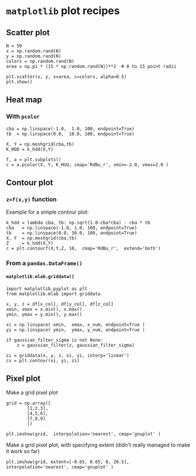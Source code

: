 # `matplotlib` plot recipes

## Scatter plot

~~~~
N = 50
x = np.random.rand(N)
y = np.random.rand(N)
colors = np.random.rand(N)
area = np.pi * (15 * np.random.rand(N))**2  # 0 to 15 point radii

plt.scatter(x, y, s=area, c=colors, alpha=0.5)
plt.show()
~~~~


## Heat map

### With `pcolor`

~~~~
cba = np.linspace(-1.0,  1.0, 100, endpoint=True)
tb  = np.linspace(0.0,  10.0, 100, endpoint=True)

X, Y = np.meshgrid(cba,tb)
K_HDD = k_hdd(X,Y)

f, a = plt.subplots()
c = a.pcolor(X, Y, K_HUU, cmap='RdBu_r', vmin=-2.0, vmax=2.0 )
~~~~


## Contour plot


### `z=f(x,y)` function

Example for a simple contour plot:

~~~~
k_hdd = lambda cba, tb: np.sqrt(1.0-cba*cba) - cba * tb
cba   = np.linspace(-1.0, 1.0, 100, endpoint=True)
tb    = np.linspace(0.0, 30.0, 100, endpoint=True)
X, Y  = np.meshgrid(cba,tb)
Z     = k_hdd(X,Y)
c = plt.contourf(X,Y,Z, 10,  cmap='RdBu_r',  extend='both')
~~~~

### From a `pandas.DataFrame()`


#### `matplotlib.mlab.griddata()` 

~~~~
import matplotlib.pyplot as plt
from matplotlib.mlab import griddata

x, y, z = df[x_col], df[y_col], df[z_col]
xmin, xmax = x.min(), x.max()
ymin, ymax = y.min(), y.max()

xi = np.linspace( xmin,  xmax, x_num, endpoint=True )
yi = np.linspace( ymin,  ymax, y_num, endpoint=True )

if gaussian_filter_sigma is not None:
    z = gaussian_filter(z, gaussian_filter_sigma)

zi = griddata(x, y, z, xi, yi, interp='linear')
cs = plt.contour(xi, yi, zi)
~~~~

## Pixel plot

Make a grid pixel plot

~~~~
grid = np.array([
        [1,2,3],
        [4,5,6],
        [7,8,9]
        ])

plt.imshow(grid,  interpolation='nearest', cmap='gnuplot' )
~~~~


Make a grid pixel plot, with specifying extent (didn't really managed to make it work so far)

~~~~
plt.imshow(grid, extent=[-0.65, 0.65, 0, 20.5], interpolation='nearest', cmap='gnuplot' )
~~~~


